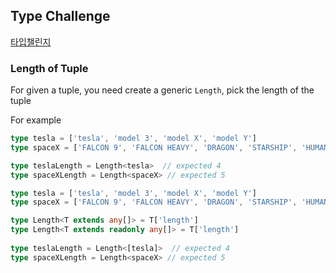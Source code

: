 ## Type Challenge 

[타입챌린지](https://github.com/type-challenges/type-challenges)



### Length of Tuple



For given a tuple, you need create a generic `Length`, pick the length of the tuple

For example

```typescript
type tesla = ['tesla', 'model 3', 'model X', 'model Y']
type spaceX = ['FALCON 9', 'FALCON HEAVY', 'DRAGON', 'STARSHIP', 'HUMAN SPACEFLIGHT']

type teslaLength = Length<tesla>  // expected 4
type spaceXLength = Length<spaceX> // expected 5
```



```typescript
type tesla = ['tesla', 'model 3', 'model X', 'model Y']
type spaceX = ['FALCON 9', 'FALCON HEAVY', 'DRAGON', 'STARSHIP', 'HUMAN SPACEFLIGHT']

type Length<T extends any[]> = T['length']
type Length<T extends readonly any[]> = T['length']
 
type teslaLength = Length<[tesla]>  // expected 4
type spaceXLength = Length<spaceX> // expected 5
```


